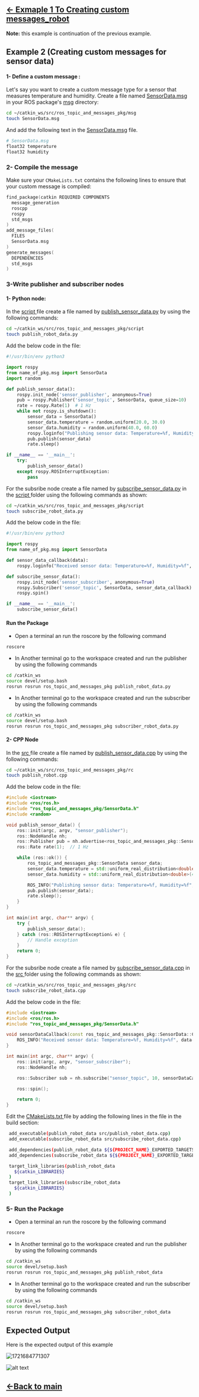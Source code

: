 ## [&lt;- Exmaple 1 To Creating custom messages_robot](/ROS-Messages-and-Topics/source/example_custom_message_robot.md)

**Note:** this example is continuation of the previous example.

## Example 2 (Creating custom messages for sensor data)

#### 1- Define a custom message :

Let's say you want to create a custom message type for a sensor that measures temperature and humidity.
Create a file named [SensorData.msg](../ros_topic_and_messages_pkg/msg/SensorData.msg) in your ROS package's [msg](../ros_topic_and_messages_pkg/msg) directory:

```bash
cd ~/catkin_ws/src/ros_topic_and_messages_pkg/msg
touch SensorData.msg
```

And add the following text in the [SensorData.msg](../ros_topic_and_messages_pkg/msg/SensorData.msg) file.

```bash
# SensorData.msg
float32 temperature
float32 humidity
```

### 2- Compile the message

Make sure your `CMakeLists.txt` contains the following lines to ensure that your custom message is compiled:

```Cpp
find_package(catkin REQUIRED COMPONENTS
  message_generation
  roscpp
  rospy
  std_msgs
)
add_message_files(
  FILES
  SensorData.msg
)
generate_messages(
  DEPENDENCIES
  std_msgs
)
```

### 3-Write publisher and subscriber nodes

#### 1- Python node:

In the [script ](../ros_topic_and_messages_pkg/script) file create a file named by [publish_sensor_data.py](../ros_topic_and_messages_pkg/script/publish_sensor_data.py) by using the following commands:

```bash
cd ~/catkin_ws/src/ros_topic_and_messages_pkg/script
touch publish_robot_data.py
```

Add the below code in the file:

```py
#!/usr/bin/env python3

import rospy
from name_of_pkg.msg import SensorData
import random

def publish_sensor_data():
    rospy.init_node('sensor_publisher', anonymous=True)
    pub = rospy.Publisher('sensor_topic', SensorData, queue_size=10)
    rate = rospy.Rate(1)  # 1 Hz
    while not rospy.is_shutdown():
        sensor_data = SensorData()
        sensor_data.temperature = random.uniform(20.0, 30.0)
        sensor_data.humidity = random.uniform(40.0, 60.0)
        rospy.loginfo("Publishing sensor data: Temperature=%f, Humidity=%f", sensor_data.temperature, sensor_data.humidity)
        pub.publish(sensor_data)
        rate.sleep()

if __name__ == '__main__':
    try:
        publish_sensor_data()
    except rospy.ROSInterruptException:
        pass

```

For the subsribe node create a file named by [subscribe_sensor_data.py](../ros_topic_and_messages_pkg/script/subscribe_sensor_data.py) in the [script ](../ros_topic_and_messages_pkg/script) folder using the following commands as shown:

```bash
cd ~/catkin_ws/src/ros_topic_and_messages_pkg/script
touch subscribe_robot_data.py
```

Add the below code in the file:

```py
#!/usr/bin/env python3

import rospy
from name_of_pkg.msg import SensorData

def sensor_data_callback(data):
    rospy.loginfo("Received sensor data: Temperature=%f, Humidity=%f", data.temperature, data.humidity)

def subscribe_sensor_data():
    rospy.init_node('sensor_subscriber', anonymous=True)
    rospy.Subscriber('sensor_topic', SensorData, sensor_data_callback)
    rospy.spin()

if __name__ == '__main__':
    subscribe_sensor_data()

```

#### Run the Package

* Open a terminal an run the roscore by the following command

```bash
roscore
```

* In Another terminal go to the workspace created and run the publisher by using the following commands

```bash
cd /catkin_ws
source devel/setup.bash
rosrun rosrun ros_topic_and_messages_pkg publish_robot_data.py
```

* In Another terminal go to the workspace created and run the subscriber by using the following commands

```bash
cd /catkin_ws
source devel/setup.bash
rosrun rosrun ros_topic_and_messages_pkg subscriber_robot_data.py
```

#### 2- CPP Node

In the [src ](../ros_topic_and_messages_pkg/src) file create a file named by [publish_sensor_data.cpp](../ros_topic_and_messages_pkg/src/publish_sensor_data.cpp) by using the following commands:

```bash
cd ~/catkin_ws/src/ros_topic_and_messages_pkg/rc
touch publish_robot.cpp
```

Add the below code in the file:

```cpp
#include <iostream>
#include <ros/ros.h>
#include "ros_topic_and_messages_pkg/SensorData.h"
#include <random>

void publish_sensor_data() {
    ros::init(argc, argv, "sensor_publisher");
    ros::NodeHandle nh;
    ros::Publisher pub = nh.advertise<ros_topic_and_messages_pkg::SensorData>("sensor_topic", 10);
    ros::Rate rate(1);  // 1 Hz

    while (ros::ok()) {
        ros_topic_and_messages_pkg::SensorData sensor_data;
        sensor_data.temperature = std::uniform_real_distribution<double>(20.0, 30.0)(std::default_random_engine());
        sensor_data.humidity = std::uniform_real_distribution<double>(40.0, 60.0)(std::default_random_engine());

        ROS_INFO("Publishing sensor data: Temperature=%f, Humidity=%f", sensor_data.temperature, sensor_data.humidity);
        pub.publish(sensor_data);
        rate.sleep();
    }
}

int main(int argc, char** argv) {
    try {
        publish_sensor_data();
    } catch (ros::ROSInterruptException& e) {
        // Handle exception
    }
    return 0;
}

```

For the subsribe node create a file named by [subscribe_sensor_data.cpp](../ros_topic_and_messages_pkg/src/subscribe_sensor_data.cpp) in the [src ](../ros_topic_and_messages_pkg/src) folder using the following commands as shown:

```bash
cd ~/catkin_ws/src/ros_topic_and_messages_pkg/src
touch subscribe_robot_data.cpp
```

Add the below code in the file:

```cpp
#include <iostream>
#include <ros/ros.h>
#include "ros_topic_and_messages_pkg/SensorData.h"

void sensorDataCallback(const ros_topic_and_messages_pkg::SensorData::ConstPtr& data) {
    ROS_INFO("Received sensor data: Temperature=%f, Humidity=%f", data->temperature, data->humidity);
}

int main(int argc, char** argv) {
    ros::init(argc, argv, "sensor_subscriber");
    ros::NodeHandle nh;

    ros::Subscriber sub = nh.subscribe("sensor_topic", 10, sensorDataCallback);

    ros::spin();

    return 0;
}

```

Edit the [CMakeLists.txt ](../ros_topic_and_messages_pkg/CMakeLists.txt) file by adding the following lines in the file in the build section:

```bash
 add_executable(publish_robot_data src/publish_robot_data.cpp)
 add_executable(subscribe_robot_data src/subscribe_robot_data.cpp)
```

```bash
 add_dependencies(publish_robot_data ${${PROJECT_NAME}_EXPORTED_TARGETS} ${catkin_EXPORTED_TARGETS})
 add_dependencies(subscribe_robot_data ${${PROJECT_NAME}_EXPORTED_TARGETS} ${catkin_EXPORTED_TARGETS})
```

```bash
 target_link_libraries(publish_robot_data
   ${catkin_LIBRARIES}
 )
 target_link_libraries(subscribe_robot_data
   ${catkin_LIBRARIES}
 )
```

### 5- Run the Package

* Open a terminal an run the roscore by the following command

```bash
roscore
```

* In Another terminal go to the workspace created and run the publisher by using the following commands

```bash
cd /catkin_ws
source devel/setup.bash
rosrun rosrun ros_topic_and_messages_pkg publish_robot_data
```

* In Another terminal go to the workspace created and run the subscriber by using the following commands

```bash
cd /catkin_ws
source devel/setup.bash
rosrun rosrun ros_topic_and_messages_pkg subscriber_robot_data
```



## Expected Output

Here is the expected output of this example

![1721684771307](image/example_custom_message_sensor/1721684771307.png)

![alt text](../images/5.png)

## [&lt;-Back to main](../ros_topic_and_messages.md)
